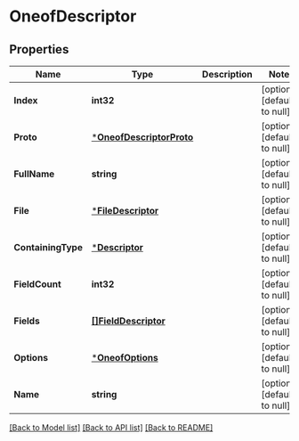 # OneofDescriptor

## Properties
Name | Type | Description | Notes
------------ | ------------- | ------------- | -------------
**Index** | **int32** |  | [optional] [default to null]
**Proto** | [***OneofDescriptorProto**](OneofDescriptorProto.md) |  | [optional] [default to null]
**FullName** | **string** |  | [optional] [default to null]
**File** | [***FileDescriptor**](FileDescriptor.md) |  | [optional] [default to null]
**ContainingType** | [***Descriptor**](Descriptor.md) |  | [optional] [default to null]
**FieldCount** | **int32** |  | [optional] [default to null]
**Fields** | [**[]FieldDescriptor**](FieldDescriptor.md) |  | [optional] [default to null]
**Options** | [***OneofOptions**](OneofOptions.md) |  | [optional] [default to null]
**Name** | **string** |  | [optional] [default to null]

[[Back to Model list]](../README.md#documentation-for-models) [[Back to API list]](../README.md#documentation-for-api-endpoints) [[Back to README]](../README.md)


